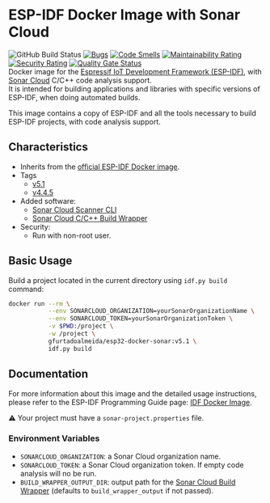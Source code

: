 # ESP-IDF Docker Image with Sonar Cloud

![GitHub Build Status](https://github.com/gfurtadoalmeida/esp32-docker-sonar/actions/workflows/build.yml/badge.svg) [![Bugs](https://sonarcloud.io/api/project_badges/measure?project=esp32_docker_sonar&metric=bugs)](https://sonarcloud.io/summary/new_code?id=esp32_docker_sonar) [![Code Smells](https://sonarcloud.io/api/project_badges/measure?project=esp32_docker_sonar&metric=code_smells)](https://sonarcloud.io/summary/new_code?id=esp32_docker_sonar) [![Maintainability Rating](https://sonarcloud.io/api/project_badges/measure?project=esp32_docker_sonar&metric=sqale_rating)](https://sonarcloud.io/summary/new_code?id=esp32_docker_sonar) [![Security Rating](https://sonarcloud.io/api/project_badges/measure?project=esp32_docker_sonar&metric=security_rating)](https://sonarcloud.io/summary/new_code?id=esp32_docker_sonar) [![Quality Gate Status](https://sonarcloud.io/api/project_badges/measure?project=esp32_docker_sonar&metric=alert_status)](https://sonarcloud.io/summary/new_code?id=esp32_docker_sonar)  
Docker image for the [Espressif IoT Development Framework (ESP-IDF)](https://docs.espressif.com/projects/esp-idf/en/latest/esp32/index.html), with [Sonar Cloud](https://www.sonarsource.com/products/sonarcloud/) C/C++ code analysis support.  
It is intended for building applications and libraries with specific versions of ESP-IDF, when doing automated builds.

This image contains a copy of ESP-IDF and all the tools necessary to build ESP-IDF projects, with code analysis support.

## Characteristics

* Inherits from the [official ESP-IDF Docker image](https://hub.docker.com/r/espressif/idf).
* Tags
  * [v5.1](https://hub.docker.com/r/espressif/idf/tags?page=1&name=v5.1)
  * [v4.4.5](https://hub.docker.com/r/espressif/idf/tags?page=1&name=v4.4.5)
* Added software:
  * [Sonar Cloud Scanner CLI](https://docs.sonarcloud.io/advanced-setup/ci-based-analysis/sonarscanner-cli/)
  * [Sonar Cloud C/C++ Build Wrapper](https://docs.sonarsource.com/sonarqube/latest/analyzing-source-code/languages/c-family/#using-build-wrapper)
* Security:
  * Run with non-root user.

## Basic Usage

Build a project located in the current directory using `idf.py build` command:

```bash
docker run --rm \
           --env SONARCLOUD_ORGANIZATION=yourSonarOrganizationName \
           --env SONARCLOUD_TOKEN=yourSonarOrganizationToken \
           -v $PWD:/project \
           -w /project \
           gfurtadoalmeida/esp32-docker-sonar:v5.1 \
           idf.py build
```

## Documentation

For more information about this image and the detailed usage instructions, please refer to the ESP-IDF Programming Guide page: [IDF Docker Image](https://docs.espressif.com/projects/esp-idf/en/latest/esp32/api-guides/tools/idf-docker-image.html).

:warning: Your project must have a `sonar-project.properties` file.

### Environment Variables

* `SONARCLOUD_ORGANIZATION`: a Sonar Cloud organization name.
* `SONARCLOUD_TOKEN`: a Sonar Cloud organization token. If empty code analysis will no be run.
* `BUILD_WRAPPER_OUTPUT_DIR`: output path for the [Sonar Cloud Build Wrapper](https://docs.sonarsource.com/sonarqube/latest/analyzing-source-code/languages/c-family/#using-build-wrapper) (defaults to `build_wrapper_output` if not passed).
